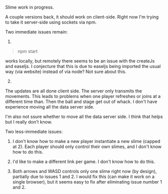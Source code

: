 Slime work in progress.

A couple versions back, it should work on client-side. Right now I'm
trying to take it server-side using sockets via npm.

Two immediate issues remain:

1. 

> npm start

works locally, but remotely there seems to be an issue with the createJs
and easeljs. I conjecture that this is due to easeljs being imported the
usual way (via website) instead of via node? Not sure about this.

2. 

The updates are all done client side. The server only transmits the
movements.
This leads to problems when one player refreshes or joins at a
different time than. Then the ball and stage get out of whack. I don't
have experience moving all the data server side.

I'm also not ssure whether to move all the data server side. I think
that helps but I really don't know.

Two less-immediate issues:

1. I don't know how to make a new player instantiate a new slime (capped
   at 2). Each player should only control their own slimes, and I don't
know how to do this.

2. I'd like to make a different link per game. I don't know how to do
   this.

3. Both arrows and WASD controls only one slime right now (by design), partially due to issues 1
   and 2. I would fix this (can make it work on a single browser), but it
   seems easy to fix after eliminating issue number 1 and 2.
